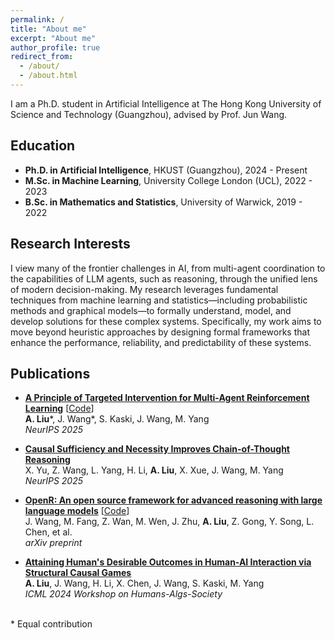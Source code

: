 ```yaml
---
permalink: /
title: "About me"
excerpt: "About me"
author_profile: true
redirect_from:
  - /about/
  - /about.html
---
```


I am a Ph.D. student in Artificial Intelligence at The Hong Kong University of Science and Technology (Guangzhou), advised by Prof. Jun Wang.

## Education
- **Ph.D. in Artificial Intelligence**, HKUST (Guangzhou), 2024 - Present
- **M.Sc. in Machine Learning**, University College London (UCL), 2022 - 2023
- **B.Sc. in Mathematics and Statistics**, University of Warwick, 2019 - 2022

## Research Interests
I view many of the frontier challenges in AI, from multi-agent coordination to the capabilities of LLM agents, such as reasoning, through the unified lens of modern decision-making. My research leverages fundamental techniques from machine learning and statistics—including probabilistic methods and graphical models—to formally understand, model, and develop solutions for these complex systems. Specifically, my work aims to move beyond heuristic approaches by designing formal frameworks that enhance the performance, reliability, and predictability of these systems.
## Publications

- **[A Principle of Targeted Intervention for Multi-Agent Reinforcement Learning](https://arxiv.org/abs/2510.17697)** [[Code](https://github.com/iamlilAJ/Pre-Strategy-Intervention)]
  <br>**A. Liu**\*, J. Wang\*, S. Kaski, J. Wang, M. Yang
  <br>*NeurIPS 2025*

- **[Causal Sufficiency and Necessity Improves Chain-of-Thought Reasoning](https://arxiv.org/abs/2506.09853)**
  <br>X. Yu, Z. Wang, L. Yang, H. Li, **A. Liu**, X. Xue, J. Wang, M. Yang
  <br>*NeurIPS 2025*

- **[OpenR: An open source framework for advanced reasoning with large language models](https://arxiv.org/abs/2410.09671)** [[Code](https://github.com/openreasoner/openr)]
  <br>J. Wang, M. Fang, Z. Wan, M. Wen, J. Zhu, **A. Liu**, Z. Gong, Y. Song, L. Chen, et al.
  <br>*arXiv preprint*

- **[Attaining Human's Desirable Outcomes in Human-AI Interaction via Structural Causal Games](https://arxiv.org/abs/2405.16588)**
  <br>**A. Liu**, J. Wang, H. Li, X. Chen, J. Wang, S. Kaski, M. Yang
  <br>*ICML 2024 Workshop on Humans-Algs-Society*

<br>
* Equal contribution